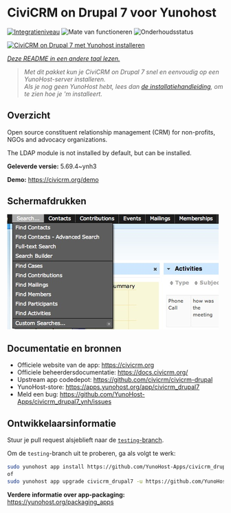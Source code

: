 <!--
NB: Deze README is automatisch gegenereerd door <https://github.com/YunoHost/apps/tree/master/tools/readme_generator>
Hij mag NIET handmatig aangepast worden.
-->

# CiviCRM on Drupal 7 voor Yunohost

[![Integratieniveau](https://apps.yunohost.org/badge/integration/civicrm_drupal7)](https://ci-apps.yunohost.org/ci/apps/civicrm_drupal7/)
![Mate van functioneren](https://apps.yunohost.org/badge/state/civicrm_drupal7)
![Onderhoudsstatus](https://apps.yunohost.org/badge/maintained/civicrm_drupal7)

[![CiviCRM on Drupal 7 met Yunohost installeren](https://install-app.yunohost.org/install-with-yunohost.svg)](https://install-app.yunohost.org/?app=civicrm_drupal7)

*[Deze README in een andere taal lezen.](./ALL_README.md)*

> *Met dit pakket kun je CiviCRM on Drupal 7 snel en eenvoudig op een YunoHost-server installeren.*  
> *Als je nog geen YunoHost hebt, lees dan [de installatiehandleiding](https://yunohost.org/install), om te zien hoe je 'm installeert.*

## Overzicht

Open source constituent relationship management (CRM) for non-profits, NGOs and advocacy organizations.

The LDAP module is not installed by default, but can be installed.


**Geleverde versie:** 5.69.4~ynh3

**Demo:** <https://civicrm.org/demo>

## Schermafdrukken

![Schermafdrukken van CiviCRM on Drupal 7](./doc/screenshots/screenshot.png)

## Documentatie en bronnen

- Officiele website van de app: <https://civicrm.org>
- Officiele beheerdersdocumentatie: <https://docs.civicrm.org/>
- Upstream app codedepot: <https://github.com/civicrm/civicrm-drupal>
- YunoHost-store: <https://apps.yunohost.org/app/civicrm_drupal7>
- Meld een bug: <https://github.com/YunoHost-Apps/civicrm_drupal7_ynh/issues>

## Ontwikkelaarsinformatie

Stuur je pull request alsjeblieft naar de [`testing`-branch](https://github.com/YunoHost-Apps/civicrm_drupal7_ynh/tree/testing).

Om de `testing`-branch uit te proberen, ga als volgt te werk:

```bash
sudo yunohost app install https://github.com/YunoHost-Apps/civicrm_drupal7_ynh/tree/testing --debug
of
sudo yunohost app upgrade civicrm_drupal7 -u https://github.com/YunoHost-Apps/civicrm_drupal7_ynh/tree/testing --debug
```

**Verdere informatie over app-packaging:** <https://yunohost.org/packaging_apps>
